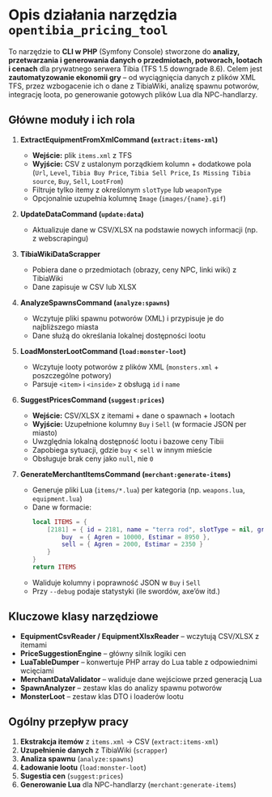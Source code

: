 # Opis działania narzędzia `opentibia_pricing_tool`

To narzędzie to **CLI w PHP** (Symfony Console) stworzone do **analizy, przetwarzania i generowania danych o przedmiotach, potworach, lootach i cenach** dla prywatnego serwera Tibia (TFS 1.5 downgrade 8.6).
Celem jest **zautomatyzowanie ekonomii gry** – od wyciągnięcia danych z plików XML TFS, przez wzbogacenie ich o dane z TibiaWiki, analizę spawnu potworów, integrację loota, po generowanie gotowych plików Lua dla NPC-handlarzy.

## Główne moduły i ich rola

1. **ExtractEquipmentFromXmlCommand (`extract:items-xml`)**
   - **Wejście:** plik `items.xml` z TFS
   - **Wyjście:** CSV z ustalonym porządkiem kolumn + dodatkowe pola (`Url`, `Level`, `Tibia Buy Price`, `Tibia Sell Price`, `Is Missing Tibia source`, `Buy`, `Sell`, `LootFrom`)
   - Filtruje tylko itemy z określonym `slotType` lub `weaponType`
   - Opcjonalnie uzupełnia kolumnę `Image` (`images/{name}.gif`)

2. **UpdateDataCommand (`update:data`)**
   - Aktualizuje dane w CSV/XLSX na podstawie nowych informacji (np. z webscrapingu)

3. **TibiaWikiDataScrapper**
   - Pobiera dane o przedmiotach (obrazy, ceny NPC, linki wiki) z TibiaWiki
   - Dane zapisuje w CSV lub XLSX

4. **AnalyzeSpawnsCommand (`analyze:spawns`)**
   - Wczytuje pliki spawnu potworów (XML) i przypisuje je do najbliższego miasta
   - Dane służą do określania lokalnej dostępności lootu

5. **LoadMonsterLootCommand (`load:monster-loot`)**
   - Wczytuje looty potworów z plików XML (`monsters.xml` + poszczególne potwory)
   - Parsuje `<item>` i `<inside>` z obsługą `id` i `name`

6. **SuggestPricesCommand (`suggest:prices`)**
   - **Wejście:** CSV/XLSX z itemami + dane o spawnach + lootach
   - **Wyjście:** Uzupełnione kolumny `Buy` i `Sell` (w formacie JSON per miasto)
   - Uwzględnia lokalną dostępność lootu i bazowe ceny Tibii
   - Zapobiega sytuacji, gdzie `buy` < `sell` w innym mieście
   - Obsługuje brak ceny jako `null`, nie `0`

7. **GenerateMerchantItemsCommand (`merchant:generate-items`)**
   - Generuje pliki Lua (`items/*.lua`) per kategoria (np. `weapons.lua`, `equipment.lua`)
   - Dane w formacie:
     ```lua
     local ITEMS = {
         [2181] = { id = 2181, name = "terra rod", slotType = nil, group = "wands", subType = 0,
             buy  = { Agren = 10000, Estimar = 8950 },
             sell = { Agren = 2000, Estimar = 2350 }
         }
     }
     return ITEMS
     ```
   - Waliduje kolumny i poprawność JSON w `Buy` i `Sell`
   - Przy `--debug` podaje statystyki (ile swordów, axe’ów itd.)

## Kluczowe klasy narzędziowe
- **EquipmentCsvReader / EquipmentXlsxReader** – wczytują CSV/XLSX z itemami
- **PriceSuggestionEngine** – główny silnik logiki cen
- **LuaTableDumper** – konwertuje PHP array do Lua table z odpowiednimi wcięciami
- **MerchantDataValidator** – waliduje dane wejściowe przed generacją Lua
- **SpawnAnalyzer** – zestaw klas do analizy spawnu potworów
- **MonsterLoot** – zestaw klas DTO i loaderów lootu

## Ogólny przepływ pracy
1. **Ekstrakcja itemów** z `items.xml` → CSV (`extract:items-xml`)
2. **Uzupełnienie danych** z TibiaWiki (`scrapper`)
3. **Analiza spawnu** (`analyze:spawns`)
4. **Ładowanie lootu** (`load:monster-loot`)
5. **Sugestia cen** (`suggest:prices`)
6. **Generowanie Lua** dla NPC-handlarzy (`merchant:generate-items`)
